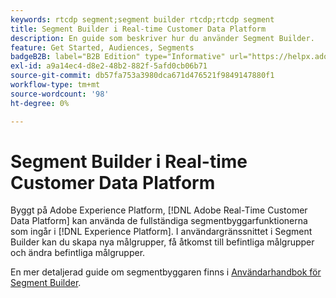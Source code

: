 ```yaml
---
keywords: rtcdp segment;segment builder rtcdp;rtcdp segment
title: Segment Builder i Real-time Customer Data Platform
description: En guide som beskriver hur du använder Segment Builder.
feature: Get Started, Audiences, Segments
badgeB2B: label="B2B Edition" type="Informative" url="https://helpx.adobe.com/legal/product-descriptions/real-time-customer-data-platform-b2b-edition-prime-and-ultimate-packages.html newtab=true"
exl-id: a9a14ec4-d8e2-48b2-882f-5afd0cb06b71
source-git-commit: db57fa753a3980dca671d476521f9849147880f1
workflow-type: tm+mt
source-wordcount: '98'
ht-degree: 0%

---
```


# Segment Builder i Real-time Customer Data Platform

Byggt på Adobe Experience Platform, [!DNL Adobe Real-Time Customer Data Platform] kan använda de fullständiga segmentbyggarfunktionerna som ingår i [!DNL Experience Platform]. I användargränssnittet i Segment Builder kan du skapa nya målgrupper, få åtkomst till befintliga målgrupper och ändra befintliga målgrupper.

En mer detaljerad guide om segmentbyggaren finns i [Användarhandbok för Segment Builder](../../segmentation/ui/segment-builder.md).
